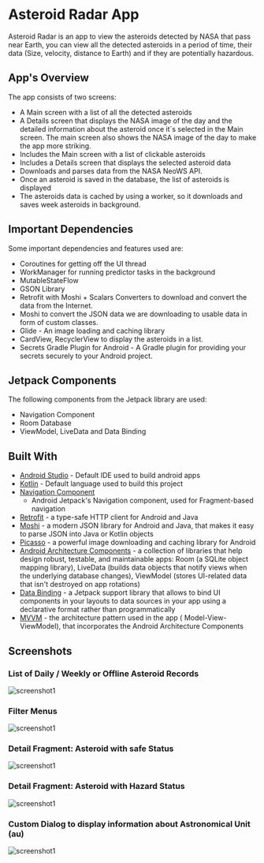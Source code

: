 # Asteroid Radar App

Asteroid Radar is an app to view the asteroids detected by NASA that pass near Earth, you can view
all the detected asteroids in a period of time, their data (Size, velocity, distance to Earth) and
if they are potentially hazardous.

## App's Overview
The app consists of two screens:
- A Main screen with a list of all the detected asteroids
- A Details screen that displays the NASA image of the day and the detailed information about the
  asteroid once it´s selected in the Main screen. The main screen also shows the NASA image of the
  day to make the app more striking.
- Includes the Main screen with a list of clickable asteroids
- Includes a Details screen that displays the selected asteroid data
- Downloads and parses data from the NASA NeoWS API.
- Once an asteroid is saved in the database, the list of asteroids is displayed
- The asteroids data is cached by using a worker, so it downloads and saves week asteroids in
  background.

## Important Dependencies
Some important dependencies and features used are:
- Coroutines for getting off the UI thread
- WorkManager for running predictor tasks in the background
- MutableStateFlow
- GSON Library
- Retrofit with Moshi + Scalars Converters to download and convert the data from the Internet.
- Moshi to convert the JSON data we are downloading to usable data in form of custom classes.
- Glide - An image loading and caching library
- CardView, RecyclerView to display the asteroids in a list.
- Secrets Gradle Plugin for Android - A Gradle plugin for providing your secrets securely to your
  Android project.

## Jetpack Components
The following components from the Jetpack library are used:
- Navigation Component
- Room Database
- ViewModel, LiveData and Data Binding

## Built With
* [Android Studio](https://developer.android.com/studio) - Default IDE used to build android apps
* [Kotlin](https://kotlinlang.org/) - Default language used to build this project
* [Navigation Component](https://developer.android.com/guide/navigation/navigation-getting-started)
    - Android Jetpack's Navigation component, used for Fragment-based navigation
* [Retrofit](https://github.com/square/retrofit) - a type-safe HTTP client for Android and Java
* [Moshi](https://github.com/square/moshi) - a modern JSON library for Android and Java, that makes
  it easy to parse JSON into Java or Kotlin objects
* [Picasso](https://square.github.io/picasso) - a powerful image downloading and caching library for
  Android
* [Android Architecture Components](https://developer.android.com/topic/libraries/architecture) - a
  collection of libraries that help design robust, testable, and maintainable apps: Room (a SQLite
  object mapping library), LiveData (builds data objects that notify views when the underlying
  database changes), ViewModel (stores UI-related data that isn't destroyed on app rotations)
* [Data Binding](https://developer.android.com/topic/libraries/data-binding) - a Jetpack support
  library that allows to bind UI components in your layouts to data sources in your app using a
  declarative format rather than programmatically
* [MVVM](https://developer.android.com/jetpack/guide) - the architecture pattern used in the app (
  Model-View-ViewModel), that incorporates the Android Architecture Components

## Screenshots

### List of Daily / Weekly or Offline Asteroid Records

![screenshot1](screenshots/screen_1.png)

### Filter Menus

![screenshot1](screenshots/screen_0.png)

### Detail Fragment: Asteroid with safe Status

![screenshot1](screenshots/screen_3.png)

### Detail Fragment: Asteroid with Hazard Status

![screenshot1](screenshots/screen_2.png)

### Custom Dialog to display information about Astronomical Unit (au)

![screenshot1](screenshots/screen_4.png)